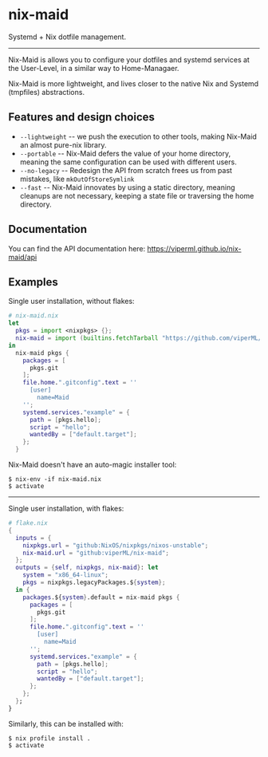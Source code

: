 # nix-maid

Systemd + Nix dotfile management.

---

Nix-Maid is allows you to configure your dotfiles and systemd services at the User-Level, in a similar way to Home-Managaer.

Nix-Maid is more lightweight, and lives closer to the native Nix and Systemd (tmpfiles) abstractions.

## Features and design choices

- `--lightweight` -- we push the execution to other tools, making Nix-Maid an almost pure-nix library.
- `--portable` -- Nix-Maid defers the value of your home directory, meaning the same configuration can be used with different users.
- `--no-legacy` -- Redesign the API from scratch frees us from past mistakes, like `mkOutOfStoreSymlink`
- `--fast` -- Nix-Maid innovates by using a static directory, meaning cleanups are not necessary, keeping a state file or traversing the home directory.


## Documentation

You can find the API documentation here: https://viperml.github.io/nix-maid/api


## Examples

Single user installation, without flakes:

```nix
# nix-maid.nix
let
  pkgs = import <nixpkgs> {};
  nix-maid = import (builtins.fetchTarball "https://github.com/viperML/wrapper-manager/archive/refs/heads/master.tar.gz");
in
  nix-maid pkgs {
    packages = [
      pkgs.git
    ];
    file.home.".gitconfig".text = ''
      [user]
        name=Maid
    '';
    systemd.services."example" = {
      path = [pkgs.hello];
      script = "hello";
      wantedBy = ["default.target"];
    };
  }
```

Nix-Maid doesn't have an auto-magic installer tool:

```
$ nix-env -if nix-maid.nix
$ activate
```

---

Single user installation, with flakes:

```nix
# flake.nix
{
  inputs = {
    nixpkgs.url = "github:NixOS/nixpkgs/nixos-unstable";
    nix-maid.url = "github:viperML/nix-maid";
  };
  outputs = {self, nixpkgs, nix-maid}: let
    system = "x86_64-linux";
    pkgs = nixpkgs.legacyPackages.${system};
  in {
    packages.${system}.default = nix-maid pkgs {
      packages = [
        pkgs.git
      ];
      file.home.".gitconfig".text = ''
        [user]
          name=Maid
      '';
      systemd.services."example" = {
        path = [pkgs.hello];
        script = "hello";
        wantedBy = ["default.target"];
      };
    };
  };
}
```

Similarly, this can be installed with:

```
$ nix profile install .
$ activate
```
